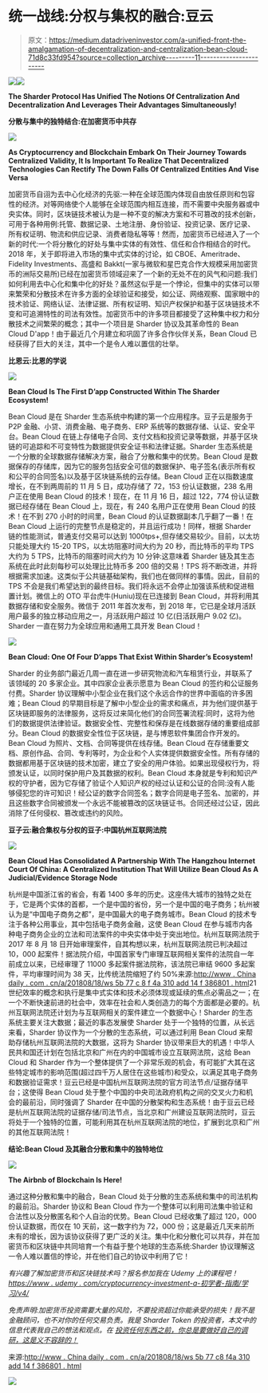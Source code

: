 # 统一战线:分权与集权的融合:豆云

> 原文：<https://medium.datadriveninvestor.com/a-unified-front-the-amalgamation-of-decentralization-and-centralization-bean-cloud-71d8c33fd954?source=collection_archive---------11----------------------->

[![](img/3e07eb79998e53cad8ccbebdb869389a.png)](http://www.track.datadriveninvestor.com/IntelSplit)![](img/f7b455edf019372e4ddf3de718861f60.png)

**The Sharder Protocol Has Unified The Notions Of Centralization And Decentralization And Leverages Their Advantages Simultaneously!**

**分散与集中的独特结合:在加密货币中共存**

![](img/50e594a7fc6fe2391d95fec3d737e84e.png)

**As Cryptocurrency and Blockchain Embark On Their Journey Towards Centralized Validity, It Is Important To Realize That Decentralized Technologies Can Rectify The Down Falls Of Centralized Entities And Vise Versa**

加密货币自诩为去中心化经济的先驱:一种在全球范围内体现自由放任原则和包容性的经济。对等网络使个人能够在全球范围内相互连接，而不需要中央服务器或中央实体。同时，区块链技术被认为是一种不变的解决方案和不可篡改的技术创新，可用于各种用例:托管、数据记录、土地注册、身份验证、投资记录、医疗记录、所有权证明、物流和供应记录、消费者隐私等等！然而，加密货币已经进入了一个新的时代:一个将分散化的好处与集中实体的有效性、信任和合作相结合的时代。2018 年，关于即将进入市场的集中式实体的讨论，如 CBOE、Ameritrade、Fidelity Investments、高盛和 Bakkt(一家与微软和星巴克合作大规模采用加密货币的洲际交易所)已经在加密货币领域迎来了一个新的无处不在的风气和问题:我们如何利用去中心化和集中化的好处？虽然这似乎是一个悖论，但集中的实体可以带来繁荣和分散技术在许多方面的全球验证和接受，如公证、网络观察、国家眼中的技术验证、网络认证、法律证据、所有权证明、知识产权保护和基于区块链技术不变和可追溯特性的司法有效性。加密货币中的许多项目都接受了这种集中权力和分散技术之间繁荣的概念；其中一个项目是 Sharder 协议及其革命性的 Bean Cloud D'app！由于最近几个月建立和巩固了许多合作伙伴关系，Bean Cloud 已经获得了巨大的关注，其中一个是令人难以置信的壮举。

**比恩云:比恩的学说**

![](img/97290fe1dfca83ac426833d8ee4342c4.png)

**Bean Cloud Is The First D’app Constructed Within The Sharder Ecosystem!**

Bean Cloud 是在 Sharder 生态系统中构建的第一个应用程序。豆子云是服务于 P2P 金融、小贷、消费金融、电子商务、ERP 系统等的数据存储、认证、安全平台。Bean Cloud 在链上存储电子合同、支付文档和投资记录等数据，并基于区块链的可追踪和不可变特性为数据提供安全证书和法律证据。Sharder 生态系统是一个分散的全球数据存储解决方案，融合了分散和集中的优势。Bean Cloud 是数据保存的存储库，因为它的服务包括安全可信的数据保护、电子签名(表示所有权和公平的合同签名)以及基于区块链系统的云存储。Bean Cloud 正在以指数速度增长，在不到两周前的 11 月 5 日，成功存储了 72，153 份认证数据，238 名用户正在使用 Bean Cloud 的技术！现在，在 11 月 16 日，超过 122，774 份认证数据已经存储在 Bean Cloud 上，现在，有 240 名用户正在使用 Bean Cloud 的技术！在不到 270 小时的时间里，Bean Cloud 的认证数据副本几乎翻了一番！在 Bean Cloud 上运行的完整节点是稳定的，并且运行成功！同样，根据 Sharder 链的性能测试，普通支付交易可以达到 1000tps+,但存储交易较少。目前，以太坊只能处理大约 15-20 TPS，以太坊阻塞时间大约为 20 秒，而比特币的平均 TPS 大约为 5 TPS，比特币的阻塞时间大约为 10 分钟:这意味着 Sharder 链及其生态系统在此时此刻每秒可以处理比比特币多 200 倍的交易！TPS 将不断改进，并将根据需求加速。这类似于公共链基础架构，我们也在做同样的事情。因此，目前的 TPS 不会是我们希望达到的最终目标。我们将永远不会停止加强该系统和促进租置计划。微信上的 OTO 平台虎牛(Huniu)现在已连接到 Bean Cloud，并将利用其数据存储和安全服务。微信于 2011 年首次发布，到 2018 年，它已是全球月活跃用户最多的独立移动应用之一，月活跃用户超过 10 亿(日活跃用户 9.02 亿)。Sharder 一直在努力为全球应用和通用工具开发 Bean Cloud！

![](img/a88d7a4db8402e121b464d70d219a87a.png)

**Bean Cloud: One Of Four D’apps That Exist Within Sharder’s Ecosystem!**

Sharder 的业务部门最近几周一直在进一步研究物流和汽车租赁行业，并联系了该领域的 20 多家企业。其中四家企业表示愿意为 Bean Cloud 的签约和公证服务付费。Sharder 协议理解中小型企业在我们这个永远合作的世界中面临的许多困难；Bean Cloud 的早期目标是了解中小型企业的需求和痛点，并为他们提供基于区块链即服务的法律服务，这将反过来简化他们的合同签署流程:同时，这将为他们的数据提供法律验证。数据安全性、完整性和保存是在线数据存储的重要组成部分。Bean Cloud 的数据安全性位于区块链，是与博恩软件集团合作开发的。Bean Cloud 为照片、文档、合同等提供在线存储。Bean Cloud 在存储重要文档、原创作品、合同、专利等时，为企业和个人实体提供数据安全性。所有存储的数据都用基于区块链的技术加密，建立了安全的用户体验。如果出现侵权行为，将颁发认证，以同时保护用户及其数据的权利。Bean Cloud 本身就是专利和知识产权的守护者，因为它存储了验证个人知识产权的经过认证和公证的合同:没有人能够侵犯您的许可知识！经公证的数字合同签名；数字合同是电子签名、加密的，并且这些数字合同被颁发一个永远不能被篡改的区块链证书。合同还经过公证，因此消除了任何侵权、篡改或违约的风险。

**豆子云:融合集权与分权的豆子:中国杭州互联网法院**

![](img/a1032f39fc6b9887b78d75a8488cf9fa.png)

**Bean Cloud Has Consolidated A Partnership With The Hangzhou Internet Court Of China: A Centralized Institution That Will Utilize Bean Cloud As A Judicial/Evidence Storage Node**

杭州是中国浙江省的省会，有着 1400 多年的历史。这座伟大城市的独特之处在于，它是两个实体的首都，一个是中国的省份，另一个是中国的电子商务；杭州被认为是“中国电子商务之都”，是中国最大的电子商务城市。Bean Cloud 的技术专注于各种公用事业，其中包括电子商务金融，这使 Bean Cloud 在参与城市内各种电子商务企业的立法和司法案件的中央实体中处于突出地位。杭州互联网法院于 2017 年 8 月 18 日开始审理案件，自其构想以来，杭州互联网法院已判决超过 10，000 起案件！据法院介绍，中国首家专门审理互联网相关案件的法院自一年前成立以来，已经审理了 11000 多起案件据法院称，该法院已审结 9600 多起案件，平均审理时间为 38 天，比传统法院缩短了约 50%来源:[http://www . China daily . com . cn/a/201808/18/ws 5b 77 c 8 f 4a 310 add 14 f 386801 . html](http://www.chinadaily.com.cn/a/201808/18/WS5b77c8f4a310add14f386801.html)21 世纪效率的概念和执行是集中式实体和技术必须体现或延续的焦点必需品之一；在一个不断快速前进的社会中，效率在社会和人类创造力的每个方面都是必要的。杭州互联网法院还计划为与互联网相关的案件建立一个数据中心！Sharder 的生态系统主要关注大数据；最近的事态发展使 Sharder 处于一个独特的位置，从长远来看，Sharder 协议作为一个分散的生态系统，可以通过利用 Bean Cloud 来帮助存储杭州互联网法院的大数据，这将为 Sharder 协议带来巨大的机遇！中华人民共和国还计划在包括北京和广州在内的中国城市设立互联网法院，这给 Bean Cloud 和 Sharder 作为一个整体提供了一个非常乐观的机会，有可能扩大其在这些特定城市的影响范围(超过四千万人居住在这些城市)和受众，以满足其电子商务和数据验证需求！豆云已经是中国杭州互联网法院的官方司法节点/证据存储平台；这使得 Bean Cloud 处于整个中国的中央司法政府机构之间的交叉火力和机会的最前沿，同时强调了 Sharder 在中国的分散架构和生态系统！由于豆云已经是杭州互联网法院的证据存储/司法节点，当北京和广州建设互联网法院时，豆云将处于一个独特的位置，可能利用其在杭州互联网法院的地位，扩展到北京和广州的其他互联网法院！

**结论:Bean Cloud 及其融合分散和集中的独特地位**

![](img/fcf0428389100e497e08d03d6d21eb41.png)

**The Airbnb of Blockchain Is Here!**

通过这种分散和集中的融合，Bean Cloud 处于分散的生态系统和集中的司法机构的最前沿。Sharder 协议和 Bean Cloud 作为一个整体可以利用司法集中验证和合法性以及分散匿名和个人自治的优势。Bean Cloud 已经收集了超过 120，000 份认证数据，而仅在 10 天前，这一数字约为 72，000 份；这是最近几天来前所未有的增长，因为该协议获得了更广泛的关注。集中化和分散化可以共存，并在加密货币和区块链中共同培育一个有益于整个地球的生态系统:Sharder 协议理解这一令人难以置信的悖论，并在他们自己的协议中利用了它！

*有兴趣了解加密货币和区块链技术吗？报名参加我在 Udemy 上的课程吧！*[*https://www . udemy . com/cryptocurrency-investment-a-初学者-指南/学习/v4/*](https://www.udemy.com/cryptocurrency-investment-a-beginners-guide/learn/v4/)

*免责声明:加密货币投资需要大量的风险，不要投资超过你能承受的损失！我不是金融顾问，也不对你的任何交易负责。我是 Sharder Token 的投资者，本文中的信息代表我自己的想法和观点。在* [*投资任何东西之前，你总是要做好自己的调研，这是义不容辞的！*](http://wegobusiness.com/trading-a-unified-front-the-amalgamation-of-decentralization-and-centralization-bean-cloud/)

来源:[http://www . China daily . com . cn/a/201808/18/ws 5b 77 c8 f4a 310 add 14 f 386801 . html](http://www.chinadaily.com.cn/a/201808/18/WS5b77c8f4a310add14f386801.html)

[![](img/3e07eb79998e53cad8ccbebdb869389a.png)](http://www.track.datadriveninvestor.com/IntelSplit)